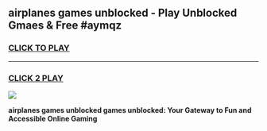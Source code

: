 
## airplanes games unblocked - Play Unblocked Gmaes & Free #aymqz
<h3>
<a href="https://news.freeplayer.one?title=airplanes_games_unblocked&ref=24F">CLICK TO PLAY</a></h3>
<hr>

<h3>
<a href="https://news.freeplayer.one?title=airplanes_games_unblocked&ref=24F">CLICK 2 PLAY</a>
  
</h3>

<a href="https://news.freeplayer.one?title=airplanes_games_unblocked&ref=24F/"><img src="https://clearcache.store/games.png"></a>


**airplanes games unblocked games unblocked: Your Gateway to Fun and Accessible Online Gaming**
